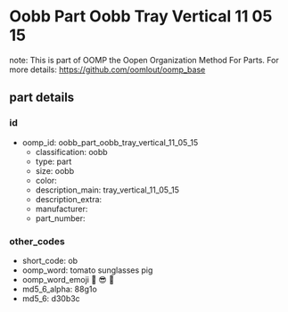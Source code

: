 # Oobb Part Oobb Tray Vertical 11 05 15  

note: This is part of OOMP the Oopen Organization Method For Parts. For more details: https://github.com/oomlout/oomp_base

##  part details





### id
* oomp_id: oobb_part_oobb_tray_vertical_11_05_15
  * classification: oobb
  * type: part
  * size: oobb
  * color: 
  * description_main: tray_vertical_11_05_15
  * description_extra: 
  * manufacturer: 
  * part_number: 

### other_codes
* short_code: ob
* oomp_word: tomato sunglasses pig
* oomp_word_emoji :tomato: :sunglasses: :pig:
* md5_6_alpha: 88g1o
* md5_6: d30b3c